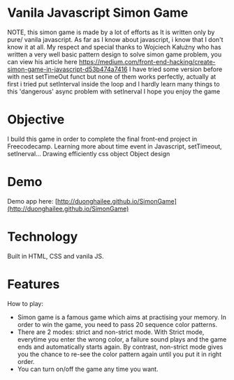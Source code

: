# Vanila Javascript Simon Game
NOTE, this simon game is made by a lot of efforts as It is written only by pure/ vanila javascript.
As far as I know about javascript, i know that I don't know it at all. My respect and special thanks to Wojciech Kałużny
who has written a very well basic pattern design to solve simon game problem, you can view his article here
https://medium.com/front-end-hacking/create-simon-game-in-javascript-d53b474a7416
I have tried some version before with nest setTimeOut funct but none of them works perfectly, actually at first i tried put setInterval inside the 
loop and I hardly learn many things to this 'dangerous' async problem with setInerval 
I hope you enjoy the game


# Objective
I build this game in order to complete the final front-end project in Freecodecamp.
Learning more about time event in Javascript, setTimeout, setInerval...
Drawing efficiently css object
Object design

# Demo 
Demo app here: [http://duonghailee.github.io/SimonGame](http://duonghailee.github.io/SimonGame) 

# Technology
Built in HTML, CSS and vanila JS.


# Features
How to play: 
- Simon game is a famous game which aims at practising your memory. In order to win the game, you need to pass 20 sequence color patterns.
- There are 2 modes: strict and non-strict mode. With Strict mode, everytime you enter the wrong color, a failure sound plays and the game ends and automatically starts again. By contrast, non-strict mode gives you the chance to re-see the color pattern again until you put it in right order.
- You can turn on/off the game any time you want.

